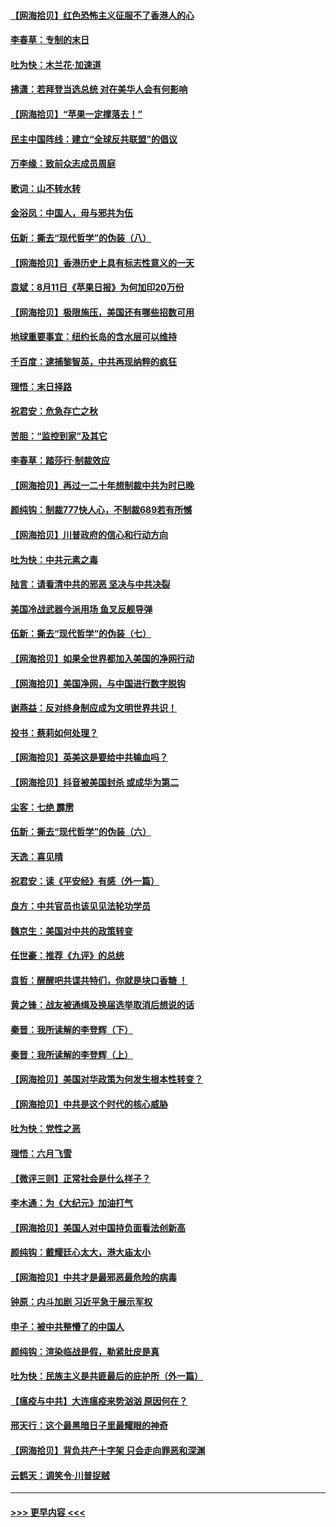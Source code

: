 #### [【网海拾贝】红色恐怖主义征服不了香港人的心](../pages/nsc993/n12329296.md?t=08141502) 
#### [李春草：专制的末日](../pages/nsc993/n12329079.md?t=08141502) 
#### [吐为快：木兰花‧加速道](../pages/nsc993/n12327366.md?t=08141502) 
#### [拂潇：若拜登当选总统 对在美华人会有何影响](../pages/nsc993/n12295996.md?t=08141502) 
#### [【网海拾贝】“苹果一定撑落去！”](../pages/nsc993/n12326784.md?t=08141502) 
#### [民主中国阵线：建立“全球反共联盟”的倡议](../pages/nsc993/n12324177.md?t=08141502) 
#### [万李缘：致前众志成员周庭](../pages/nsc993/n12324635.md?t=08141502) 
#### [歌词：山不转水转](../pages/nsc993/n12324599.md?t=08141502) 
#### [金浴凤：中国人，毋与邪共为伍](../pages/nsc993/n12324257.md?t=08141502) 
#### [伍新：撕去“现代哲学”的伪装（八）](../pages/nsc993/n12324188.md?t=08141502) 
#### [【网海拾贝】香港历史上具有标志性意义的一天](../pages/nsc993/n12324021.md?t=08141502) 
#### [袁斌：8月11日《苹果日报》为何加印20万份](../pages/nsc993/n12323955.md?t=08141502) 
#### [【网海拾贝】极限施压，美国还有哪些招数可用](../pages/nsc993/n12322512.md?t=08141502) 
#### [地球重要事宜：纽约长岛的含水层可以维持](../pages/nsc993/n12321844.md?t=08141502) 
#### [千百度：逮捕黎智英，中共再现纳粹的疯狂](../pages/nsc993/n12321777.md?t=08141502) 
#### [理悟：末日择路](../pages/nsc993/n12320812.md?t=08141502) 
#### [祝君安：危急存亡之秋](../pages/nsc993/n12320795.md?t=08141502) 
#### [苦胆：“监控到家”及其它](../pages/nsc993/n12320751.md?t=08141502) 
#### [李春草：踏莎行·制裁效应](../pages/nsc993/n12318290.md?t=08141502) 
#### [【网海拾贝】再过一二十年想制裁中共为时已晚](../pages/nsc993/n12318195.md?t=08141502) 
#### [颜纯钩：制裁777快人心，不制裁689若有所憾](../pages/nsc993/n12316912.md?t=08141502) 
#### [【网海拾贝】川普政府的信心和行动方向](../pages/nsc993/n12316673.md?t=08141502) 
#### [吐为快：中共元素之毒](../pages/nsc993/n12316547.md?t=08141502) 
#### [陆言：请看清中共的邪恶 坚决与中共决裂](../pages/nsc993/n12315784.md?t=08141502) 
#### [美国冷战武器今派用场 鱼叉反舰导弹](../pages/nsc993/n12316258.md?t=08141502) 
#### [伍新：撕去“现代哲学”的伪装（七）](../pages/nsc993/n12315846.md?t=08141502) 
#### [【网海拾贝】如果全世界都加入美国的净网行动](../pages/nsc993/n12315588.md?t=08141502) 
#### [【网海拾贝】美国净网，与中国进行数字脱钩](../pages/nsc993/n12312813.md?t=08141502) 
#### [谢燕益：反对终身制应成为文明世界共识！](../pages/nsc993/n12310465.md?t=08141502) 
#### [投书：蔡莉如何处理？](../pages/nsc993/n12310224.md?t=08141502) 
#### [【网海拾贝】英美这是要给中共输血吗？](../pages/nsc993/n12307646.md?t=08141502) 
#### [【网海拾贝】抖音被美国封杀 或成华为第二](../pages/nsc993/n12305277.md?t=08141502) 
#### [尘客：七绝 霹雳](../pages/nsc993/n12304053.md?t=08141502) 
#### [伍新：撕去“现代哲学”的伪装（六）](../pages/nsc993/n12303243.md?t=08141502) 
#### [天逸：喜见晴](../pages/nsc993/n12303226.md?t=08141502) 
#### [祝君安：读《平安经》有感（外一篇）](../pages/nsc993/n12303170.md?t=08141502) 
#### [良方：中共官员也该见见法轮功学员](../pages/nsc993/n12302985.md?t=08141502) 
#### [魏京生：美国对中共的政策转变](../pages/nsc993/n12302929.md?t=08141502) 
#### [任世豪：推荐《九评》的总统](../pages/nsc993/n12302838.md?t=08141502) 
#### [袁哲：醒醒吧共谍共特们，你就是块口香糖 ！](../pages/nsc993/n12302678.md?t=08141502) 
#### [黄之锋：战友被通缉及换届选举取消后想说的话](../pages/nsc993/n12302681.md?t=08141502) 
#### [秦晋：我所读解的李登辉（下）](../pages/nsc993/n12302171.md?t=08141502) 
#### [秦晋：我所读解的李登辉（上）](../pages/nsc993/n12301979.md?t=08141502) 
#### [【网海拾贝】美国对华政策为何发生根本性转变？](../pages/nsc993/n12302091.md?t=08141502) 
#### [【网海拾贝】中共是这个时代的核心威胁](../pages/nsc993/n12300541.md?t=08141502) 
#### [吐为快：党性之恶](../pages/nsc993/n12300263.md?t=08141502) 
#### [理悟：六月飞雪](../pages/nsc993/n12300243.md?t=08141502) 
#### [【微评三则】正常社会是什么样子？](../pages/nsc993/n12300228.md?t=08141502) 
#### [李木通：为《大纪元》加油打气](../pages/nsc993/n12280363.md?t=08141502) 
#### [【网海拾贝】美国人对中国持负面看法创新高](../pages/nsc993/n12298720.md?t=08141502) 
#### [颜纯钩：戴耀廷心太大，港大庙太小](../pages/nsc993/n12297682.md?t=08141502) 
#### [【网海拾贝】中共才是最邪恶最危险的病毒](../pages/nsc993/n12296470.md?t=08141502) 
#### [钟原：内斗加剧 习近平急于展示军权](../pages/nsc993/n12292544.md?t=08141502) 
#### [申子：被中共整懵了的中国人](../pages/nsc993/n12291389.md?t=08141502) 
#### [颜纯钩：渲染临战是假，勒紧肚皮是真](../pages/nsc993/n12290945.md?t=08141502) 
#### [吐为快：民族主义是共匪最后的庇护所（外一篇）](../pages/nsc993/n12290887.md?t=08141502) 
#### [【瘟疫与中共】大连瘟疫来势汹汹 原因何在？](../pages/nsc993/n12287474.md?t=08141502) 
#### [邢天行：这个最黑暗日子里最耀眼的神奇](../pages/nsc993/n12289882.md?t=08141502) 
#### [【网海拾贝】背负共产十字架 只会走向罪恶和深渊](../pages/nsc993/n12288290.md?t=08141502) 
#### [云鹤天：调笑令·川普捉贼](../pages/nsc993/n12285672.md?t=08141502) 

----
#### [ >>> 更早内容 <<< ](../indexes/nsc993-earlier.md)
